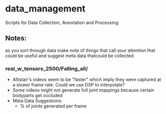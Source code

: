 # data_management
Scripts for Data Collection, Annotation and Processing

## Notes:
as you sort through data make note of things that call your attention that could be useful and suggest meta data thatcould be collected

### real_w_tensors_2500/Falling_all/
* Allistair's videos seem to be "faster" which imply they were captured at a slower frame rate. Could we use DSP to      interpolate?
* Some videos might not generate full joint mappings because certain bodyparts get occluded
* Meta Data Suggestions:
    * % of joints generated per frame 
    
